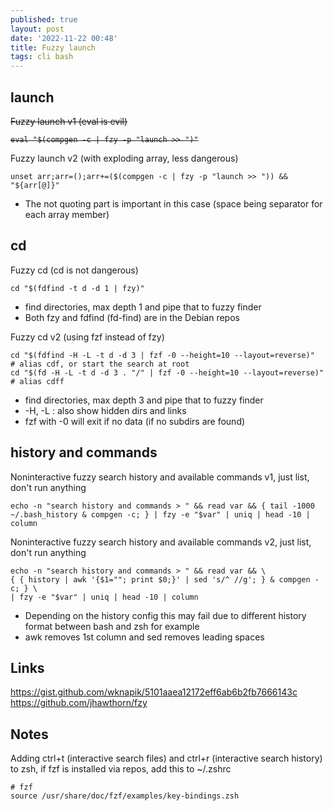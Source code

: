 ```yaml
---
published: true
layout: post
date: '2022-11-22 00:48'
title: Fuzzy launch
tags: cli bash 
---
```

## launch

<s>Fuzzy launch v1 (eval is evil)
<pre><code>eval "$(compgen -c | fzy -p "launch >> ")"</code></pre>
</s>
Fuzzy launch v2 (with exploding array, less dangerous)

    unset arr;arr=();arr+=($(compgen -c | fzy -p "launch >> ")) && "${arr[@]}"

 * The not quoting part is important in this case (space being separator for each array member)

## cd

Fuzzy cd (cd is not dangerous)

    cd "$(fdfind -t d -d 1 | fzy)"

 * find directories, max depth 1 and pipe that to fuzzy finder
 * Both fzy and fdfind (fd-find) are in the Debian repos

 Fuzzy cd v2 (using fzf instead of fzy)

    cd "$(fdfind -H -L -t d -d 3 | fzf -0 --height=10 --layout=reverse)"
    # alias cdf, or start the search at root
    cd "$(fd -H -L -t d -d 3 . "/" | fzf -0 --height=10 --layout=reverse)"
    # alias cdff

 * find directories, max depth 3 and pipe that to fuzzy finder
 * -H, -L : also show hidden dirs and links
 * fzf with -0 will exit if no data (if no subdirs are found)

## history and commands

Noninteractive fuzzy search history and available commands v1, just list, don't run anything

    echo -n "search history and commands > " && read var && { tail -1000 ~/.bash_history & compgen -c; } | fzy -e "$var" | uniq | head -10 | column

Noninteractive fuzzy search history and available commands v2, just list, don't run anything

    echo -n "search history and commands > " && read var && \
    { { history | awk '{$1=""; print $0;}' | sed 's/^ //g'; } & compgen -c; } \
    | fzy -e "$var" | uniq | head -10 | column

 * Depending on the history config this may fail due to different history format between bash and zsh for example
 * awk removes 1st column and sed removes leading spaces

## Links

<https://gist.github.com/wknapik/5101aaea12172eff6ab6b2fb7666143c>  
<https://github.com/jhawthorn/fzy>  

## Notes

Adding ctrl+t (interactive search files) and ctrl+r (interactive search history) to zsh, if fzf is installed via repos, add this to ~/.zshrc

    # fzf
    source /usr/share/doc/fzf/examples/key-bindings.zsh

